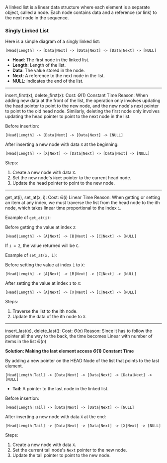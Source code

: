 
A linked list is a linear data structure where each element is a separate object, called a node. Each node contains data and a reference (or link) to the next node in the sequence.

### Singly Linked List

Here is a simple diagram of a singly linked list:


```
[Head|Length] -> [Data|Next] -> [Data|Next] -> [Data|Next] -> [NULL]
```

- **Head**: The first node in the linked list.
- **Length**: Length of the list.
- **Data**: The value stored in the node.
- **Next**: A reference to the next node in the list.
- **NULL**: Indicates the end of the list.
---

insert_first(x), delete_first(x):
    Cost: $\Theta(1)$ Constant Time
    Reason: When adding new data at the front of the list, the operation only involves updating the head pointer to point to the new node, and the new node's next pointer to point to the old head node. Similarly, deleting the first node only involves updating the head pointer to point to the next node in the list.


 Before insertion:

```
[Head|Length] -> [Data|Next] -> [Data|Next] -> [NULL]
```

After inserting a new node with data `X` at the beginning:
```
[Head|Length] -> [X|Next] -> [Data|Next] -> [Data|Next] -> [NULL]
```

Steps:
1. Create a new node with data `X`.
2. Set the new node's `Next` pointer to the current head node.
3. Update the head pointer to point to the new node.
---

get_at(i), set_at(x, i):
	Cost: $\Theta(i)$ Linear Time
	Reason: When getting or setting an item at any index, we must traverse the list from the head node to the ith node, which takes linear time proportional to the index `i`.

Example of `get_at(i)`:

Before getting the value at index `2`:

```
[Head|Length] -> [A|Next] -> [B|Next] -> [C|Next] -> [NULL]
```

If `i = 2`, the value returned will be `C`.

Example of `set_at(x, i)`:

Before setting the value at index `1` to `X`:

```
[Head|Length] -> [A|Next] -> [B|Next] -> [C|Next] -> [NULL]
```

After setting the value at index `1` to `X`:

```
[Head|Length] -> [A|Next] -> [X|Next] -> [C|Next] -> [NULL]
```

Steps:
1. Traverse the list to the ith node.
2. Update the data of the ith node to `X`.
---
insert_last(x), delete_last():
	Cost: $\Theta(n)$
	Reason: Since it has to follow the pointer all the way to the back, the time becomes Linear with number of items in the list $\Theta(n)$
	

**Solution: Making the last element access $\Theta(1)$ Constant Time**

By adding a new pointer on the HEAD Node of the list that points to the last element.

```
[Head|Length|Tail] -> [Data|Next] -> [Data|Next] -> [Data|Next] -> [NULL]
```

- **Tail**: A pointer to the last node in the linked list.

Before insertion:

```
[Head|Length|Tail] -> [Data|Next] -> [Data|Next] -> [NULL]
```

After inserting a new node with data `X` at the end:

```
[Head|Length|Tail] -> [Data|Next] -> [Data|Next] -> [X|Next] -> [NULL]
```

Steps:
1. Create a new node with data `X`.
2. Set the current tail node's `Next` pointer to the new node.
3. Update the tail pointer to point to the new node.




